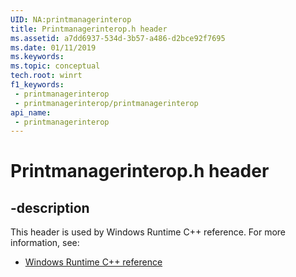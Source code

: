 ```yaml
---
UID: NA:printmanagerinterop
title: Printmanagerinterop.h header
ms.assetid: a7dd6937-534d-3b57-a486-d2bce92f7695
ms.date: 01/11/2019
ms.keywords: 
ms.topic: conceptual
tech.root: winrt
f1_keywords:
 - printmanagerinterop
 - printmanagerinterop/printmanagerinterop
api_name:
 - printmanagerinterop
---
```


# Printmanagerinterop.h header


## -description

This header is used by Windows Runtime C++ reference. For more information, see:

- [Windows Runtime C++ reference](../_winrt/index.md)

